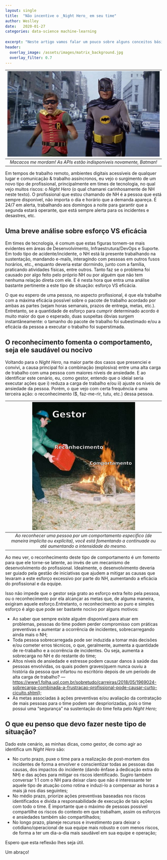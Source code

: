 ```yaml
---
layout: single
title:  "Não incentive o _Night Hero_ em seu time"
author: Weslley
date:   2020-01-27
categories: data-science machine-learning

excerpt: "Neste artigo vamos falar um pouco sobre alguns conceitos básicos da Teoria do Aprendizado Estatístico e como isso é importante no dia-a-dia de um _Data Scientist_."
header:
  overlay_image: /assets/images/matrix_background.jpg
  overlay_filter: 0.7
---
```


| ![](/assets/images/batman-robin-west.jpeg) |
|:--:| 
|*Macacos me mordam! As APIs estão indisponíveis novamente, Batman!*|

Em tempos de trabalho remoto, ambientes digitais acessíveis de qualquer lugar e comunicação & trabalho assíncronos, eu vejo o surgimento de um novo tipo de profissional, principalmente em times de tecnologia, no qual vejo muitos riscos: o _Night Hero_ (o qual chamarei carinhosamente de NH neste texto). O profissional que estou chamando de NH é a pessoa que está sempre disponível, não importa o dia e horário que a demanda apareça. É 24/7 em alerta, trabalhando aos domingos a noite para garantir que a segunda estará operante, que está sempre alerta para os incidentes e desastres, etc.

## Uma breve análise sobre esforço VS eficácia

Em times de tecnologia, é comum que estas figuras tornem-se mais evidentes em áreas de Desenvolvimento, Infraestrutura/DevOps e Suporte. Em todo tipo de acidente/incidente, o NH está lá presente trabalhando na sustentação, mandando e-mails, interagindo com pessoas em outros fusos horários, etc., enquanto deveria estar dormindo, junto com a família, praticando atividades físicas, entre outros. Tanto faz se o problema foi causado por algo feito pelo próprio NH ou por alguém que não tem nenhuma relação direta com ele. E é nesta hora que entra uma análise bastante pertinente a este tipo de situação: esforço VS eficácia.

O que eu espero de uma pessoa, no aspecto profissional, é que ela trabalhe com a máxima eficácia possível sobre o pacote de trabalho acordado por ambas as partes (sejam horas semanais, prazos de entrega, metas, etc.). Entretanto, se a quantidade de esforço para cumprir determinado acordo é muito maior do que o esperado, duas suspeitas óbvias surgem instantâneamente: o tamanho do pacote de trabalho foi subestimado e/ou a eficácia da pessoa a executar o trabalho foi superstimada.

## O reconhecimento fomenta o comportamento, seja ele saudável ou nocivo

Voltando para o _Night Hero_, na maior parte dos casos que presenciei e convivi, a causa principal foi a combinação (explosiva) entre uma alta carga de trabalho com uma pessoa com maiores níveis de ansiedade. E ao identificar este cenário, eu, como gestor, entendo que o ideial seria executar ações que i) reduza a carga de trabalho e/ou ii) ajuste os níveis de ansiedade da pessoa. Porém, o que vejo com certa frequência é uma terceira ação: o reconhecimento ($, faz-me-rir, tutu, etc.) dessa pessoa.

| ![](/assets/images/fogueira-gestao.png) |
|:--:| 
|*Ao reconhecer uma pessoa por um comportamento específico (de maneira implícita ou explícita), você está fomentando a continuade ou até aumentando a intensidade do mesmo.*|

Ao meu ver, o reconhecimento deste tipo de comportamento é um fomento para que ele torne-se latente, ao invés de um mecanismo de desenvolvimento do profissional. Idealmente, o desenvolvimento deveria ser guiado pela gestão de iniciativas que ajudem a mitigar as causas que levaram a este esforço excessivo por parte do NH, aumentando a eficácia do profissional e da equipe.

Isso não impede que o gestor seja grato ao esforço extra feito pela pessoa, ou o reconhecimento por ela alcançar as metas que, de alguma maneira, exigiram aquele esforço.Entretanto, o reconhecimento ao puro e simples esforço é algo que pode ser bastante nocivo por alguns motivos:

- Ao saber que sempre existe alguém disponível para atuar em problemas, pessoas do time podem perder compromisso com práticas preventivas e aumentar a ocorrência de incidentes, sobrecarregando ainda mais o NH;
- Toda pessoa sobrecarregada pode ser induzida a tomar más decisões e/ou cometer erros técnicos, o que, geralmente, aumenta a quantidade de re-trabalho e a ocorrência de incidentes. Ou seja, aumenta a sobrecarga no NH e do restante do time;
- Altos níveis de ansiedade e estresse podem causar danos à saúde das pessoas envolvidas, os quais podem graves(quem nunca ouviu a história da pessoa que infartou no escritório depois de um período de alta carga de trabalho? — https://www1.folha.uol.com.br/sobretudo/carreiras/2018/05/1969024-sobrecarga-combinada-a-frustracao-profissional-pode-causar-curto-cicuito.shtml);
- As metas associadas à ações preventivas e/ou avaliação da contratação de mais pessoas para o time podem ser despriorizadas, pois o time possui uma “segurança” na sustentação do time feita pelo _Night Hero_;

## O que eu penso que devo fazer neste tipo de situação?

Dado este cenário, as minhas dicas, como gestor, de como agir ao identifica um _Night Hero_ são:

- No curto prazo, puxe o time para a realização de post-mortem dos incidentes de forma a envolver e conscientizar todas as pessoas das causas, dos impactos do incidente (dando ênfase à dedicação extra do NH) e das ações para mitigar os riscos identificado. Sugiro também conversar 1:1 com o NH para deixar claro que não é interessante ter aquele tipo de atuação como rotina e induzi-lo a compensar as horas a mais já nos dias seguintes;
- No médio prazo, priorize ações preventivas baseadas nos riscos identificados e divida a responsabilidade de execução de tais ações com todo o time. É importante que o máximo de pessoas possível compartilhe os riscos do contexto em que trabalham, assim os esforços e ansiedades também são compartilhados;
- No longo prazo, planeje recursos e investimento para deixar o cotidiano/operacional de sua equipe mais robusto e com menos riscos, de forma a ter um dia-a-dia mais saudável em sua equipe e operação;

Espero que esta reflexão lhes seja útil.

Um abraço!
